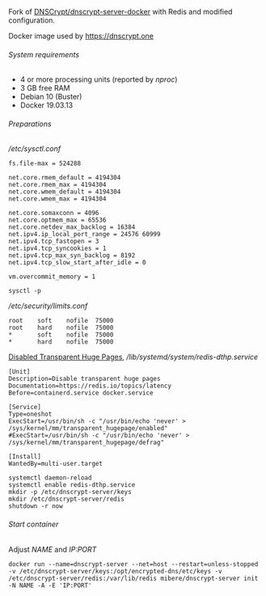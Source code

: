 Fork of [DNSCrypt/dnscrypt-server-docker](https://github.com/DNSCrypt/dnscrypt-server-docker) with Redis and modified configuration.

Docker image used by https://dnscrypt.one

###### System requirements

- 4 or more processing units (reported by _nproc_)
- 3 GB free RAM
- Debian 10 (Buster)
- Docker 19.03.13

###### Preparations

_/etc/sysctl.conf_
```
fs.file-max = 524288

net.core.rmem_default = 4194304
net.core.rmem_max = 4194304
net.core.wmem_default = 4194304
net.core.wmem_max = 4194304

net.core.somaxconn = 4096
net.core.optmem_max = 65536
net.core.netdev_max_backlog = 16384
net.ipv4.ip_local_port_range = 24576 60999
net.ipv4.tcp_fastopen = 3
net.ipv4.tcp_syncookies = 1
net.ipv4.tcp_max_syn_backlog = 8192
net.ipv4.tcp_slow_start_after_idle = 0

vm.overcommit_memory = 1
```
```
sysctl -p
```

_/etc/security/limits.conf_
```
root    soft    nofile  75000
root    hard    nofile  75000
*       soft    nofile  75000
*       hard    nofile  75000
```

[Disabled Transparent Huge Pages](https://redis.io/topics/latency), _/lib/systemd/system/redis-dthp.service_

```
[Unit]
Description=Disable transparent huge pages
Documentation=https://redis.io/topics/latency
Before=containerd.service docker.service

[Service]
Type=oneshot
ExecStart=/usr/bin/sh -c "/usr/bin/echo 'never' > /sys/kernel/mm/transparent_hugepage/enabled"
#ExecStart=/usr/bin/sh -c "/usr/bin/echo 'never' > /sys/kernel/mm/transparent_hugepage/defrag"

[Install]
WantedBy=multi-user.target
```

```
systemctl daemon-reload
systemctl enable redis-dthp.service
mkdir -p /etc/dnscrypt-server/keys
mkdir /etc/dnscrypt-server/redis
shutdown -r now
```

###### Start container

Adjust _NAME_ and _IP:PORT_

```
docker run --name=dnscrypt-server --net=host --restart=unless-stopped -v /etc/dnscrypt-server/keys:/opt/encrypted-dns/etc/keys -v /etc/dnscrypt-server/redis:/var/lib/redis mibere/dnscrypt-server init -N NAME -A -E 'IP:PORT'
```
